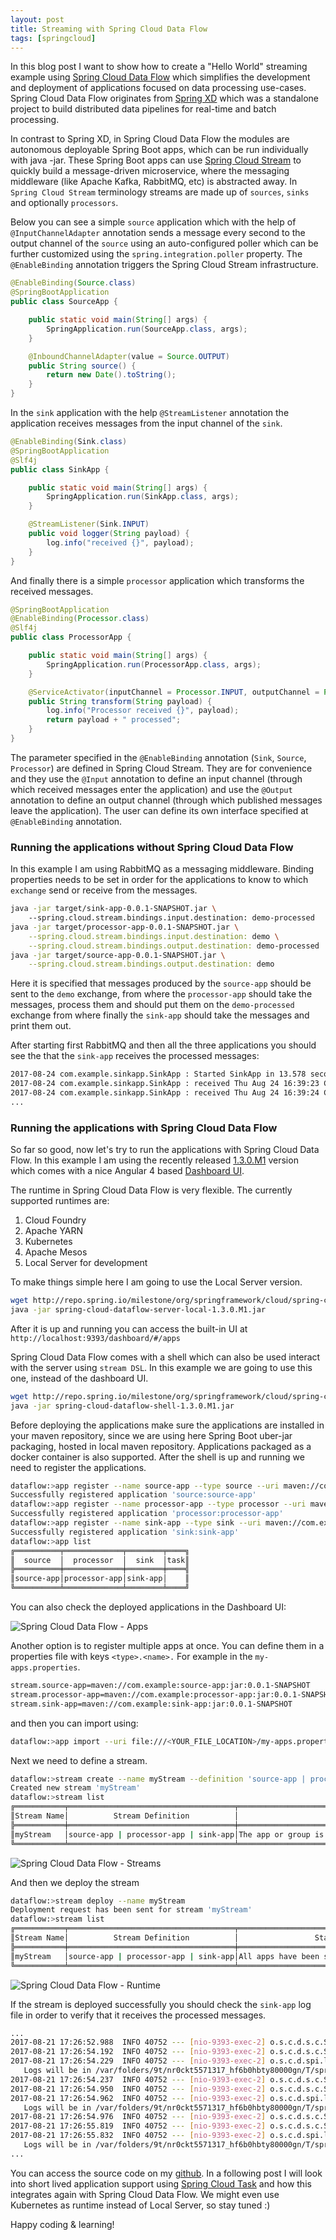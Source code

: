 ```yaml
---
layout: post
title: Streaming with Spring Cloud Data Flow
tags: [springcloud]
---
```


In this blog post I want to show how to create a "Hello World" streaming example using [Spring Cloud Data Flow](http://cloud.spring.io/spring-cloud-dataflow/) which simplifies the development and deployment of applications focused on data processing use-cases.
Spring Cloud Data Flow originates from [Spring XD](https://github.com/spring-projects/spring-xd) which was a standalone project to build distributed data pipelines for real-time and batch processing.

In contrast to Spring XD, in Spring Cloud Data Flow the modules are autonomous deployable Spring Boot apps, which can be run individually with java -jar. 
These Spring Boot apps can use [Spring Cloud Stream](https://cloud.spring.io/spring-cloud-stream/) to quickly build a message-driven microservice, where the messaging middleware (like Apache Kafka, RabbitMQ, etc) is abstracted away.
In `Spring Cloud Stream` terminology streams are made up of `sources`, `sinks` and optionally `processors`.

Below you can see a simple `source` application which with the help of `@InputChannelAdapter` annotation sends a message every second to the output channel of the `source` using an auto-configured poller which can be further customized using the `spring.integration.poller` property.
The `@EnableBinding` annotation triggers the Spring Cloud Stream infrastructure.

```java
@EnableBinding(Source.class)
@SpringBootApplication
public class SourceApp {

    public static void main(String[] args) {
        SpringApplication.run(SourceApp.class, args);
    }

    @InboundChannelAdapter(value = Source.OUTPUT)
    public String source() {
        return new Date().toString();
    }
}
```

In the `sink` application with the help `@StreamListener` annotation the application receives messages from the input channel of the `sink`. 

```java
@EnableBinding(Sink.class)
@SpringBootApplication
@Slf4j
public class SinkApp {

    public static void main(String[] args) {
        SpringApplication.run(SinkApp.class, args);
    }

    @StreamListener(Sink.INPUT)
    public void logger(String payload) {
        log.info("received {}", payload);
    }
}

```

And finally there is a simple `processor` application which transforms the received messages. 

```java
@SpringBootApplication
@EnableBinding(Processor.class)
@Slf4j
public class ProcessorApp {

    public static void main(String[] args) {
        SpringApplication.run(ProcessorApp.class, args);
    }

    @ServiceActivator(inputChannel = Processor.INPUT, outputChannel = Processor.OUTPUT)
    public String transform(String payload) {
        log.info("Processor received {}", payload);
        return payload + " processed";
    }
}
```

The parameter specified in the `@EnableBinding` annotation (`Sink`, `Source`, `Processor`) are defined in Spring Cloud Stream. They are for convenience and they use the `@Input` annotation to define an input channel (through which received messages enter the application) and use the `@Output` annotation to define an output channel (through which published messages leave the application). 
The user can define its own interface specified at `@EnableBinding` annotation.

### Running the applications without Spring Cloud Data Flow

In this example I am using RabbitMQ as a messaging middleware. Binding properties needs to be set in order for the applications to know to which `exchange` send or receive from the messages.

```bash
java -jar target/sink-app-0.0.1-SNAPSHOT.jar \ 
    --spring.cloud.stream.bindings.input.destination: demo-processed
java -jar target/processor-app-0.0.1-SNAPSHOT.jar \
    --spring.cloud.stream.bindings.input.destination: demo \
    --spring.cloud.stream.bindings.output.destination: demo-processed
java -jar target/source-app-0.0.1-SNAPSHOT.jar \
    --spring.cloud.stream.bindings.output.destination: demo 
```   

Here it is specified that messages produced by the `source-app` should be sent to the `demo` exchange, from where the `processor-app` should take the messages, process them and should put them on the `demo-processed` exchange from where finally the `sink-app` should take the messages and print them out. 

After starting first RabbitMQ and then all the three applications you should see the that the `sink-app` receives the processed messages:

```bash
2017-08-24 com.example.sinkapp.SinkApp : Started SinkApp in 13.578 seconds (JVM running for 14.81)
2017-08-24 com.example.sinkapp.SinkApp : received Thu Aug 24 16:39:23 CEST 2017 processed
2017-08-24 com.example.sinkapp.SinkApp : received Thu Aug 24 16:39:24 CEST 2017 processed
...
```

### Running the applications with Spring Cloud Data Flow

So far so good, now let's try to run the applications with Spring Cloud Data Flow.
In this example I am using the recently released [1.3.0.M1](https://spring.io/blog/2017/08/07/spring-cloud-data-flow-1-3-0-m1-released) version which comes with a nice Angular 4 based [Dashboard UI](http://cloud.spring.io/spring-cloud-dataflow-ui/).

The runtime in Spring Cloud Data Flow is very flexible. The currently supported runtimes are: 
1. Cloud Foundry
2. Apache YARN
3. Kubernetes
4. Apache Mesos
5. Local Server for development

To make things simple here I am going to use the Local Server version.

```bash
wget http://repo.spring.io/milestone/org/springframework/cloud/spring-cloud-dataflow-server-local/1.3.0.M1/spring-cloud-dataflow-server-local-1.3.0.M1.jar
java -jar spring-cloud-dataflow-server-local-1.3.0.M1.jar
```

After it is up and running you can access the built-in UI at `http://localhost:9393/dashboard/#/apps`

Spring Cloud Data Flow comes with a shell which can also be used interact with the server using `stream DSL`. In this example we are going to use this one, instead of the dashboard UI.

```bash
wget http://repo.spring.io/milestone/org/springframework/cloud/spring-cloud-dataflow-shell/1.3.0.M1/spring-cloud-dataflow-shell-1.3.0.M1.jar
java -jar spring-cloud-dataflow-shell-1.3.0.M1.jar
```

Before deploying the applications make sure the applications are installed in your maven repository, since we are using here Spring Boot uber-jar packaging, hosted in local maven repository. Applications packaged as a docker container is also supported. 
After the shell is up and running we need to register the applications. 

```bash
dataflow:>app register --name source-app --type source --uri maven://com.example:source-app:jar:0.0.1-SNAPSHOT
Successfully registered application 'source:source-app'
dataflow:>app register --name processor-app --type processor --uri maven://com.example:processor-app:jar:0.0.1-SNAPSHOT
Successfully registered application 'processor:processor-app'
dataflow:>app register --name sink-app --type sink --uri maven://com.example:sink-app:jar:0.0.1-SNAPSHOT
Successfully registered application 'sink:sink-app'
dataflow:>app list
╔══════════╤═════════════╤════════╤════╗
║  source  │  processor  │  sink  │task║
╠══════════╪═════════════╪════════╪════╣
║source-app│processor-app│sink-app│    ║
╚══════════╧═════════════╧════════╧════╝
```

You can also check the deployed applications in the Dashboard UI:

<p><img src="/images/2017-08-22/scdf-apps.png" alt="Spring Cloud Data Flow - Apps" /></p>

Another option is to register multiple apps at once. You can define them in a properties file with keys `<type>.<name>.` For example in the `my-apps.properties`.

```bash
stream.source-app=maven://com.example:source-app:jar:0.0.1-SNAPSHOT
stream.processor-app=maven://com.example:processor-app:jar:0.0.1-SNAPSHOT
stream.sink-app=maven://com.example:sink-app:jar:0.0.1-SNAPSHOT
```

and then you can import using:

```bash
dataflow:>app import --uri file:///<YOUR_FILE_LOCATION>/my-apps.properties
```

Next we need to define a stream.

```bash
dataflow:>stream create --name myStream --definition 'source-app | processor-app | sink-app'
Created new stream 'myStream'
dataflow:>stream list
╔═══════════╤═════════════════════════════════════╤══════════════════════════════════════════════════════════════════════╗
║Stream Name│          Stream Definition          │                                Status                                ║
╠═══════════╪═════════════════════════════════════╪══════════════════════════════════════════════════════════════════════╣
║myStream   │source-app | processor-app | sink-app│The app or group is known to the system, but is not currently deployed║
╚═══════════╧═════════════════════════════════════╧══════════════════════════════════════════════════════════════════════╝
```

<p><img src="/images/2017-08-22/scdf-streams.png" alt="Spring Cloud Data Flow - Streams" /></p>

And then we deploy the stream

```bash
dataflow:>stream deploy --name myStream
Deployment request has been sent for stream 'myStream'
dataflow:>stream list
╔═══════════╤═════════════════════════════════════╤════════════════════════════════════════╗
║Stream Name│          Stream Definition          │                 Status                 ║
╠═══════════╪═════════════════════════════════════╪════════════════════════════════════════╣
║myStream   │source-app | processor-app | sink-app│All apps have been successfully deployed║
╚═══════════╧═════════════════════════════════════╧════════════════════════════════════════╝
```

<p><img src="/images/2017-08-22/scdf-runtime.png" alt="Spring Cloud Data Flow - Runtime" /></p>

If the stream is deployed successfully you should check the `sink-app` log file in order to verify that it receives the processed messages. 

```bash
...
2017-08-21 17:26:52.988  INFO 40752 --- [nio-9393-exec-2] o.s.c.d.s.c.StreamDeploymentController   : Downloading resource URI [maven://com.example:sink-app:jar:0.0.1-SNAPSHOT]
2017-08-21 17:26:54.192  INFO 40752 --- [nio-9393-exec-2] o.s.c.d.s.c.StreamDeploymentController   : Deploying application named [sink-app] as part of stream named [myStream] with resource URI [maven://com.example:sink-app:jar:0.0.1-SNAPSHOT]
2017-08-21 17:26:54.229  INFO 40752 --- [nio-9393-exec-2] o.s.c.d.spi.local.LocalAppDeployer       : Deploying app with deploymentId myStream.sink-app instance 0.
   Logs will be in /var/folders/9t/nr0ckt5571317_hf6b0hbty80000gn/T/spring-cloud-dataflow-5517844924337339292/myStream-1503329214194/myStream.sink-app
2017-08-21 17:26:54.237  INFO 40752 --- [nio-9393-exec-2] o.s.c.d.s.c.StreamDeploymentController   : Downloading resource URI [maven://com.example:processor-app:jar:0.0.1-SNAPSHOT]
2017-08-21 17:26:54.950  INFO 40752 --- [nio-9393-exec-2] o.s.c.d.s.c.StreamDeploymentController   : Deploying application named [processor-app] as part of stream named [myStream] with resource URI [maven://com.example:processor-app:jar:0.0.1-SNAPSHOT]
2017-08-21 17:26:54.962  INFO 40752 --- [nio-9393-exec-2] o.s.c.d.spi.local.LocalAppDeployer       : Deploying app with deploymentId myStream.processor-app instance 0.
   Logs will be in /var/folders/9t/nr0ckt5571317_hf6b0hbty80000gn/T/spring-cloud-dataflow-5517844924337339292/myStream-1503329214950/myStream.processor-app
2017-08-21 17:26:54.976  INFO 40752 --- [nio-9393-exec-2] o.s.c.d.s.c.StreamDeploymentController   : Downloading resource URI [maven://com.example:source-app:jar:0.0.1-SNAPSHOT]
2017-08-21 17:26:55.819  INFO 40752 --- [nio-9393-exec-2] o.s.c.d.s.c.StreamDeploymentController   : Deploying application named [source-app] as part of stream named [myStream] with resource URI [maven://com.example:source-app:jar:0.0.1-SNAPSHOT]
2017-08-21 17:26:55.832  INFO 40752 --- [nio-9393-exec-2] o.s.c.d.spi.local.LocalAppDeployer       : Deploying app with deploymentId myStream.source-app instance 0.
   Logs will be in /var/folders/9t/nr0ckt5571317_hf6b0hbty80000gn/T/spring-cloud-dataflow-5517844924337339292/myStream-1503329215820/myStream.source-app
...
```

You can access the source code on my [github](https://github.com/altfatterz/spring-cloud-dataflow-streaming-example). In a following post I will look into short lived application support using [Spring Cloud Task](https://cloud.spring.io/spring-cloud-task/) and how this integrates again with Spring Cloud Data Flow. We might even use Kubernetes as runtime instead of Local Server, so stay tuned :)

Happy coding & learning!

